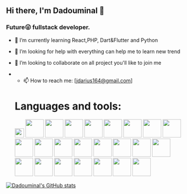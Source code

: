 ## Hi there, I'm Dadouminal 👋
### Future😜 fullstack developer. 
<!--
**Dadouminal/Dadouminal** is a ✨ _special_ ✨ repository because its `README.md` (this file) appears on your GitHub profile.

Here are some ideas to get you started:

- 🔭 I’m currently working on ...
- 🌱 I’m currently learning ...
- 👯 I’m looking to collaborate on ...
- 🤔 I’m looking for help with ...
- 💬 Ask me about ...
- 📫 How to reach me: ...
- 😄 Pronouns: ...
- ⚡ Fun fact: ...
-->
- 🌱 I’m currently learning React,PHP, Dart&Flutter and Python
  
- 🤔 I’m looking for help with everything can help me to learn new trend
  
-  👯 I’m looking to collaborate on all project you'll like to join me
-  - 📫 How to reach me: [jdarius164@gmail.com]
    # Languages and tools:
   <img src="https://cdn.jsdelivr.net/gh/devicons/devicon@latest/icons/azuresqldatabase/azuresqldatabase-original.svg" width=25 />
   
      <img src="https://cdn.jsdelivr.net/gh/devicons/devicon@latest/icons/bulma/bulma-plain.svg" width=50 />
      <img src="https://cdn.jsdelivr.net/gh/devicons/devicon@latest/icons/canva/canva-original.svg" width=50 />
      <img src="https://cdn.jsdelivr.net/gh/devicons/devicon@latest/icons/css3/css3-original.svg" width=50 />
      <img src="https://cdn.jsdelivr.net/gh/devicons/devicon@latest/icons/figma/figma-original.svg" width=50 />
      <img src="https://cdn.jsdelivr.net/gh/devicons/devicon@latest/icons/firebase/firebase-original.svg" width=50 />
      <img src="https://cdn.jsdelivr.net/gh/devicons/devicon@latest/icons/github/github-original.svg" width=50 />
      <img src="https://cdn.jsdelivr.net/gh/devicons/devicon@latest/icons/html5/html5-original.svg" width=50 />
      <img src="https://cdn.jsdelivr.net/gh/devicons/devicon@latest/icons/insomnia/insomnia-original.svg" width=50 />
       <img src="https://cdn.jsdelivr.net/gh/devicons/devicon@latest/icons/javascript/javascript-original.svg" width=50 />
      <img src="https://cdn.jsdelivr.net/gh/devicons/devicon@latest/icons/jquery/jquery-original.svg" width=50 />
      <img src="https://cdn.jsdelivr.net/gh/devicons/devicon@latest/icons/mongodb/mongodb-original.svg" width=50 />
      <img src="https://cdn.jsdelivr.net/gh/devicons/devicon@latest/icons/nodejs/nodejs-original.svg" width=50 />
      <img src="https://cdn.jsdelivr.net/gh/devicons/devicon@latest/icons/npm/npm-original-wordmark.svg" width=50 />
      <img src="https://cdn.jsdelivr.net/gh/devicons/devicon@latest/icons/nuxtjs/nuxtjs-original.svg" width=50/>
      <img src="https://cdn.jsdelivr.net/gh/devicons/devicon@latest/icons/php/php-original.svg" width=50 />
      <img src="https://cdn.jsdelivr.net/gh/devicons/devicon@latest/icons/pnpm/pnpm-original.svg" width=50 />
      <img src="https://cdn.jsdelivr.net/gh/devicons/devicon@latest/icons/phpstorm/phpstorm-original.svg" width=50 />
      <img src="https://cdn.jsdelivr.net/gh/devicons/devicon@latest/icons/pycharm/pycharm-original.svg" width=50 />
      <img src="https://cdn.jsdelivr.net/gh/devicons/devicon@latest/icons/python/python-original.svg" width=50 />
      <img src="https://cdn.jsdelivr.net/gh/devicons/devicon@latest/icons/replit/replit-original.svg" width=50 />
      <img src="https://cdn.jsdelivr.net/gh/devicons/devicon@latest/icons/typescript/typescript-original.svg" width=50 />
      <img src="https://cdn.jsdelivr.net/gh/devicons/devicon@latest/icons/vuejs/vuejs-original.svg" width=50 />
      <img src="https://cdn.jsdelivr.net/gh/devicons/devicon@latest/icons/bootstrap/bootstrap-original.svg" width=50 />

[![Dadouminal's GitHub stats](https://github-readme-stats.vercel.app/api?username=Dadouminal)](https://github.com/Dadouminal/github-readme-stats)
          
